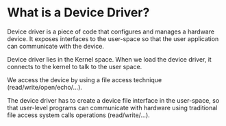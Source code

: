 # What is a Device Driver?
Device driver is a piece of code that configures and manages a hardware device.
It exposes interfaces to the user-space so that the user application can communicate with the device.

Device driver lies in the Kernel space.
When we load the device driver, it connects to the kernel to talk to the user space.

We access the device by using a file access technique (read/write/open/echo/…).

The device driver has to create a device file interface in the user-space, so that user-level programs can communicate with hardware using traditional file access system calls operations (read/write/…).
